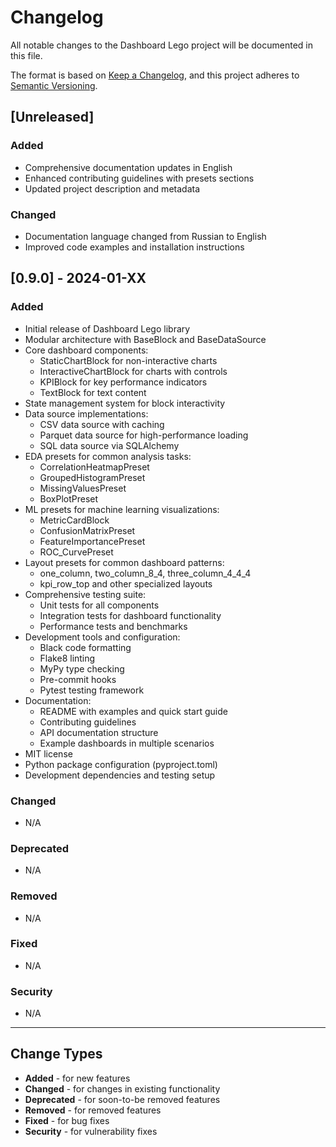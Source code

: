 # Changelog

All notable changes to the Dashboard Lego project will be documented in this file.

The format is based on [Keep a Changelog](https://keepachangelog.com/en/1.0.0/),
and this project adheres to [Semantic Versioning](https://semver.org/spec/v2.0.0.html).

## [Unreleased]

### Added
- Comprehensive documentation updates in English
- Enhanced contributing guidelines with presets sections
- Updated project description and metadata

### Changed
- Documentation language changed from Russian to English
- Improved code examples and installation instructions

## [0.9.0] - 2024-01-XX

### Added
- Initial release of Dashboard Lego library
- Modular architecture with BaseBlock and BaseDataSource
- Core dashboard components:
  - StaticChartBlock for non-interactive charts
  - InteractiveChartBlock for charts with controls
  - KPIBlock for key performance indicators
  - TextBlock for text content
- State management system for block interactivity
- Data source implementations:
  - CSV data source with caching
  - Parquet data source for high-performance loading
  - SQL data source via SQLAlchemy
- EDA presets for common analysis tasks:
  - CorrelationHeatmapPreset
  - GroupedHistogramPreset
  - MissingValuesPreset
  - BoxPlotPreset
- ML presets for machine learning visualizations:
  - MetricCardBlock
  - ConfusionMatrixPreset
  - FeatureImportancePreset
  - ROC_CurvePreset
- Layout presets for common dashboard patterns:
  - one_column, two_column_8_4, three_column_4_4_4
  - kpi_row_top and other specialized layouts
- Comprehensive testing suite:
  - Unit tests for all components
  - Integration tests for dashboard functionality
  - Performance tests and benchmarks
- Development tools and configuration:
  - Black code formatting
  - Flake8 linting
  - MyPy type checking
  - Pre-commit hooks
  - Pytest testing framework
- Documentation:
  - README with examples and quick start guide
  - Contributing guidelines
  - API documentation structure
  - Example dashboards in multiple scenarios
- MIT license
- Python package configuration (pyproject.toml)
- Development dependencies and testing setup

### Changed
- N/A

### Deprecated
- N/A

### Removed
- N/A

### Fixed
- N/A

### Security
- N/A

---

## Change Types

- **Added** - for new features
- **Changed** - for changes in existing functionality
- **Deprecated** - for soon-to-be removed features
- **Removed** - for removed features
- **Fixed** - for bug fixes
- **Security** - for vulnerability fixes
